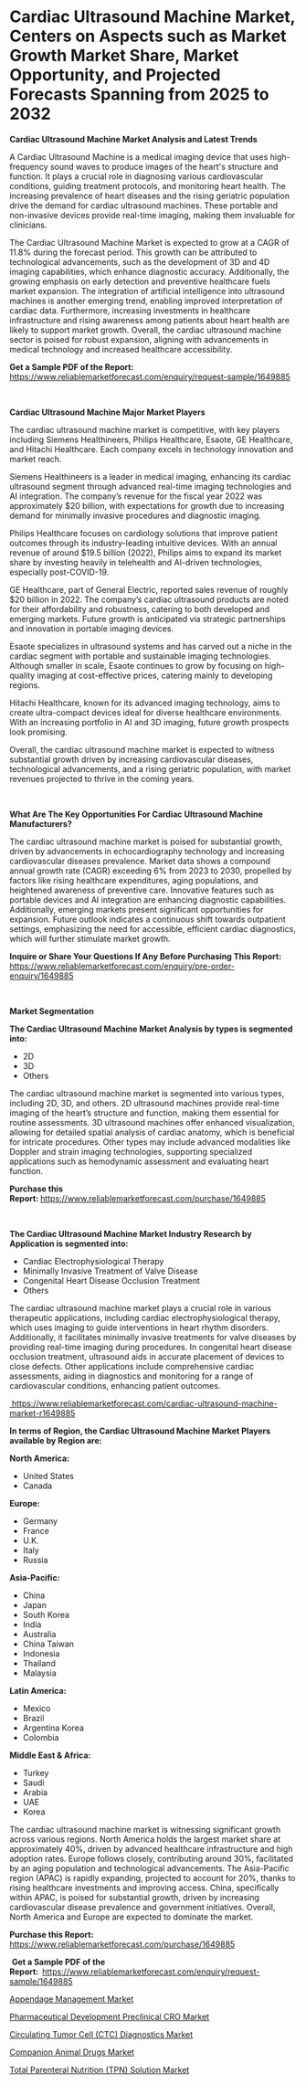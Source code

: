 <p><h1>Cardiac Ultrasound Machine Market, Centers on Aspects such as Market Growth Market Share, Market Opportunity, and Projected Forecasts Spanning from 2025 to 2032</h1></p><p><strong>Cardiac Ultrasound Machine Market Analysis and Latest Trends</strong></p>
<p><p>A Cardiac Ultrasound Machine is a medical imaging device that uses high-frequency sound waves to produce images of the heart's structure and function. It plays a crucial role in diagnosing various cardiovascular conditions, guiding treatment protocols, and monitoring heart health. The increasing prevalence of heart diseases and the rising geriatric population drive the demand for cardiac ultrasound machines. These portable and non-invasive devices provide real-time imaging, making them invaluable for clinicians.</p><p>The Cardiac Ultrasound Machine Market is expected to grow at a CAGR of 11.8% during the forecast period. This growth can be attributed to technological advancements, such as the development of 3D and 4D imaging capabilities, which enhance diagnostic accuracy. Additionally, the growing emphasis on early detection and preventive healthcare fuels market expansion. The integration of artificial intelligence into ultrasound machines is another emerging trend, enabling improved interpretation of cardiac data. Furthermore, increasing investments in healthcare infrastructure and rising awareness among patients about heart health are likely to support market growth. Overall, the cardiac ultrasound machine sector is poised for robust expansion, aligning with advancements in medical technology and increased healthcare accessibility.</p></p>
<p><strong>Get a Sample PDF of the Report:&nbsp;</strong> <a href="https://www.reliablemarketforecast.com/enquiry/request-sample/1649885?utm_campaign=1899&utm_medium=2&utm_source=Github&utm_content=ia&utm_term=03032025&utm_id=cardiac-ultrasound-machine">https://www.reliablemarketforecast.com/enquiry/request-sample/1649885</a></p>
<p>&nbsp;</p>
<p><strong>Cardiac Ultrasound Machine Major Market Players</strong></p>
<p><p>The cardiac ultrasound machine market is competitive, with key players including Siemens Healthineers, Philips Healthcare, Esaote, GE Healthcare, and Hitachi Healthcare. Each company excels in technology innovation and market reach.</p><p>Siemens Healthineers is a leader in medical imaging, enhancing its cardiac ultrasound segment through advanced real-time imaging technologies and AI integration. The company’s revenue for the fiscal year 2022 was approximately $20 billion, with expectations for growth due to increasing demand for minimally invasive procedures and diagnostic imaging.</p><p>Philips Healthcare focuses on cardiology solutions that improve patient outcomes through its industry-leading intuitive devices. With an annual revenue of around $19.5 billion (2022), Philips aims to expand its market share by investing heavily in telehealth and AI-driven technologies, especially post-COVID-19.</p><p>GE Healthcare, part of General Electric, reported sales revenue of roughly $20 billion in 2022. The company’s cardiac ultrasound products are noted for their affordability and robustness, catering to both developed and emerging markets. Future growth is anticipated via strategic partnerships and innovation in portable imaging devices.</p><p>Esaote specializes in ultrasound systems and has carved out a niche in the cardiac segment with portable and sustainable imaging technologies. Although smaller in scale, Esaote continues to grow by focusing on high-quality imaging at cost-effective prices, catering mainly to developing regions.</p><p>Hitachi Healthcare, known for its advanced imaging technology, aims to create ultra-compact devices ideal for diverse healthcare environments. With an increasing portfolio in AI and 3D imaging, future growth prospects look promising.</p><p>Overall, the cardiac ultrasound machine market is expected to witness substantial growth driven by increasing cardiovascular diseases, technological advancements, and a rising geriatric population, with market revenues projected to thrive in the coming years.</p></p>
<p>&nbsp;</p>
<p><strong>What Are The Key Opportunities For Cardiac Ultrasound Machine Manufacturers?</strong></p>
<p><p>The cardiac ultrasound machine market is poised for substantial growth, driven by advancements in echocardiography technology and increasing cardiovascular diseases prevalence. Market data shows a compound annual growth rate (CAGR) exceeding 6% from 2023 to 2030, propelled by factors like rising healthcare expenditures, aging populations, and heightened awareness of preventive care. Innovative features such as portable devices and AI integration are enhancing diagnostic capabilities. Additionally, emerging markets present significant opportunities for expansion. Future outlook indicates a continuous shift towards outpatient settings, emphasizing the need for accessible, efficient cardiac diagnostics, which will further stimulate market growth.</p></p>
<p><strong>Inquire or Share Your Questions If Any Before Purchasing This Report:</strong> <a href="https://www.reliablemarketforecast.com/enquiry/pre-order-enquiry/1649885?utm_campaign=1899&utm_medium=2&utm_source=Github&utm_content=ia&utm_term=03032025&utm_id=cardiac-ultrasound-machine">https://www.reliablemarketforecast.com/enquiry/pre-order-enquiry/1649885</a></p>
<p>&nbsp;</p>
<p><strong>Market Segmentation</strong></p>
<p><strong>The Cardiac Ultrasound Machine Market Analysis by types is segmented into:</strong></p>
<p><ul><li>2D</li><li>3D</li><li>Others</li></ul></p>
<p><p>The cardiac ultrasound machine market is segmented into various types, including 2D, 3D, and others. 2D ultrasound machines provide real-time imaging of the heart’s structure and function, making them essential for routine assessments. 3D ultrasound machines offer enhanced visualization, allowing for detailed spatial analysis of cardiac anatomy, which is beneficial for intricate procedures. Other types may include advanced modalities like Doppler and strain imaging technologies, supporting specialized applications such as hemodynamic assessment and evaluating heart function.</p></p>
<p><strong>Purchase this Report:&nbsp;</strong><a href="https://www.reliablemarketforecast.com/purchase/1649885?utm_campaign=1899&utm_medium=2&utm_source=Github&utm_content=ia&utm_term=03032025&utm_id=cardiac-ultrasound-machine">https://www.reliablemarketforecast.com/purchase/1649885</a></p>
<p>&nbsp;</p>
<p><strong>The Cardiac Ultrasound Machine Market Industry Research by Application is segmented into:</strong></p>
<p><ul><li>Cardiac Electrophysiological Therapy</li><li>Minimally Invasive Treatment of Valve Disease</li><li>Congenital Heart Disease Occlusion Treatment</li><li>Others</li></ul></p>
<p><p>The cardiac ultrasound machine market plays a crucial role in various therapeutic applications, including cardiac electrophysiological therapy, which uses imaging to guide interventions in heart rhythm disorders. Additionally, it facilitates minimally invasive treatments for valve diseases by providing real-time imaging during procedures. In congenital heart disease occlusion treatment, ultrasound aids in accurate placement of devices to close defects. Other applications include comprehensive cardiac assessments, aiding in diagnostics and monitoring for a range of cardiovascular conditions, enhancing patient outcomes.</p></p>
<p><a href="https://www.reliablemarketforecast.com/cardiac-ultrasound-machine-market-r1649885?utm_campaign=1899&utm_medium=2&utm_source=Github&utm_content=ia&utm_term=03032025&utm_id=cardiac-ultrasound-machine">&nbsp;https://www.reliablemarketforecast.com/cardiac-ultrasound-machine-market-r1649885</a></p>
<p><strong>In terms of Region, the Cardiac Ultrasound Machine Market Players available by Region are:</strong></p>
<p>
    <p> <strong> North America: </strong>
        <ul>
            <li>United States</li>
            <li>Canada</li>
        </ul>
        </p> 
    <p> <strong> Europe: </strong>
        <ul>
            <li>Germany</li>
            <li>France</li>
            <li>U.K.</li>
            <li>Italy</li>
            <li>Russia</li>
        </ul>
        </p> 
    <p> <strong> Asia-Pacific: </strong>
        <ul>
            <li>China</li>
            <li>Japan</li>
            <li>South Korea</li>
            <li>India</li>
            <li>Australia</li>
            <li>China Taiwan</li>
            <li>Indonesia</li>
            <li>Thailand</li>
            <li>Malaysia</li>
        </ul>
        </p> 
    <p> <strong> Latin America: </strong>
        <ul>
            <li>Mexico</li>
            <li>Brazil</li>
            <li>Argentina Korea</li>
            <li>Colombia</li>
        </ul>
        </p> 
    <p> <strong> Middle East & Africa: </strong>
        <ul>
            <li>Turkey</li>
            <li>Saudi</li>
            <li>Arabia</li>
            <li>UAE</li>
            <li>Korea</li>
        </ul>
    </p>
    </p>
<p><p>The cardiac ultrasound machine market is witnessing significant growth across various regions. North America holds the largest market share at approximately 40%, driven by advanced healthcare infrastructure and high adoption rates. Europe follows closely, contributing around 30%, facilitated by an aging population and technological advancements. The Asia-Pacific region (APAC) is rapidly expanding, projected to account for 20%, thanks to rising healthcare investments and improving access. China, specifically within APAC, is poised for substantial growth, driven by increasing cardiovascular disease prevalence and government initiatives. Overall, North America and Europe are expected to dominate the market.</p></p>
<p><strong>Purchase this Report: </strong><a href="https://www.reliablemarketforecast.com/purchase/1649885?utm_campaign=1899&utm_medium=2&utm_source=Github&utm_content=ia&utm_term=03032025&utm_id=cardiac-ultrasound-machine">https://www.reliablemarketforecast.com/purchase/1649885</a></p>
<p>&nbsp;<strong>Get a Sample PDF of the Report:&nbsp;&nbsp;</strong><a href="https://www.reliablemarketforecast.com/enquiry/request-sample/1649885?utm_campaign=1899&utm_medium=2&utm_source=Github&utm_content=ia&utm_term=03032025&utm_id=cardiac-ultrasound-machine">https://www.reliablemarketforecast.com/enquiry/request-sample/1649885</a></p>
<p><strong></strong></p>
<p><p><a href="https://github.com/bufkamaiahi7/Market-Research-Report-List-1/blob/main/appendage-management-market.md?utm_campaign=1899&utm_medium=2&utm_source=Github&utm_content=ia&utm_term=03032025&utm_id=cardiac-ultrasound-machine">Appendage Management Market</a></p><p><a href="https://github.com/supashcriana/Market-Research-Report-List-1/blob/main/pharmaceutical-development-preclinical-cro-market.md?utm_campaign=1899&utm_medium=2&utm_source=Github&utm_content=ia&utm_term=03032025&utm_id=cardiac-ultrasound-machine">Pharmaceutical Development Preclinical CRO Market</a></p><p><a href="https://github.com/gasiorgary79/Market-Research-Report-List-1/blob/main/circulating-tumor-cell-ctc-diagnostics-market.md?utm_campaign=1899&utm_medium=2&utm_source=Github&utm_content=ia&utm_term=03032025&utm_id=cardiac-ultrasound-machine">Circulating Tumor Cell (CTC) Diagnostics Market</a></p><p><a href="https://github.com/vigatoimrene04/Market-Research-Report-List-1/blob/main/companion-animal-drugs-market.md?utm_campaign=1899&utm_medium=2&utm_source=Github&utm_content=ia&utm_term=03032025&utm_id=cardiac-ultrasound-machine">Companion Animal Drugs Market</a></p><p><a href="https://github.com/joubehobock75/Market-Research-Report-List-1/blob/main/total-parenteral-nutrition-tpn-solution-market.md?utm_campaign=1899&utm_medium=2&utm_source=Github&utm_content=ia&utm_term=03032025&utm_id=cardiac-ultrasound-machine">Total Parenteral Nutrition (TPN) Solution Market</a></p></p>